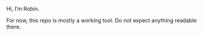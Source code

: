 Hi, I’m Robin.

For now, this repo is mostly a working tool. Do not expect anything readable there.

<!---
r0b1nu5/r0b1nu5 is a ✨ special ✨ repository because its `README.md` (this file) appears on your GitHub profile.
You can click the Preview link to take a look at your changes.
--->
